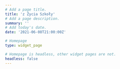 ```yaml
---
# Add a page title.
title: 'z Życia Szkoły'
# Add a page description.
summary: ''
# Add today's date.
date: '2021-06-08T21:00:00Z'

# Homepage
type: widget_page

# Homepage is headless, other widget pages are not.
headless: false
---
```

